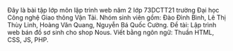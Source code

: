 Đây là bài tập lớp môn lập trình web năm 2 lớp 73DCTT21 trường Đại học Công nghệ Giao thông Vận Tải.
Nhóm sinh viên gồm: Đào Đình Bình, Lê Thị Thùy Linh, Hoàng Văn Quang, Nguyễn Bá Quốc Cường.
Đề tài: Lập trình web bán đồ sơ sinh cho shop Nous.
Viết bằng ngôn ngữ: Thuần HTML, CSS, JS, PHP.
